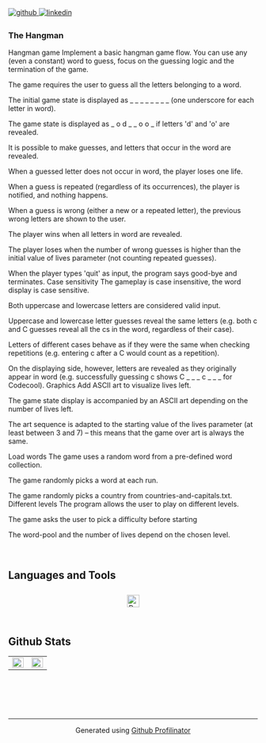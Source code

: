 <a href="https://github.com/MadalinaDumitrascu" target="_blank">
<img src=https://img.shields.io/badge/github-%2324292e.svg?&style=for-the-badge&logo=github&logoColor=white alt=github style="margin-bottom: 5px;" />
</a>
<a href="https://linkedin.com/in/MadalinaDumitrascu" target="_blank">
<img src=https://img.shields.io/badge/linkedin-%231E77B5.svg?&style=for-the-badge&logo=linkedin&logoColor=white alt=linkedin style="margin-bottom: 5px;" />
</a>  
  



### The Hangman  
Hangman game
Implement a basic hangman game flow. You can use any (even a constant) word to guess, focus on the guessing logic and the termination of the game.

The game requires the user to guess all the letters belonging to a word.

The initial game state is displayed as _ _ _ _ _ _ _ _ (one underscore for each letter in word).

The game state is displayed as _ o d _ _ o o _ if letters 'd' and 'o' are revealed.

It is possible to make guesses, and letters that occur in the word are revealed.

When a guessed letter does not occur in word, the player loses one life.

When a guess is repeated (regardless of its occurrences), the player is notified, and nothing happens.

When a guess is wrong (either a new or a repeated letter), the previous wrong letters are shown to the user.

The player wins when all letters in word are revealed.

The player loses when the number of wrong guesses is higher than the initial value of lives parameter (not counting repeated guesses).

When the player types 'quit' as input, the program says good-bye and terminates.
Case sensitivity
The gameplay is case insensitive, the word display is case sensitive.

Both uppercase and lowercase letters are considered valid input.

Uppercase and lowercase letter guesses reveal the same letters (e.g. both c and C guesses reveal all the cs in the word, regardless of their case).

Letters of different cases behave as if they were the same when checking repetitions (e.g. entering c after a C would count as a repetition).

On the displaying side, however, letters are revealed as they originally appear in word (e.g. successfully guessing c shows C _ _ _ c _ _ _ for Codecool).
Graphics
Add ASCII art to visualize lives left.

The game state display is accompanied by an ASCII art depending on the number of lives left.

The art sequence is adapted to the starting value of the lives parameter (at least between 3 and 7) – this means that the game over art is always the same.

Load words
The game uses a random word from a pre-defined word collection.

The game randomly picks a word at each run.

The game randomly picks a country from countries-and-capitals.txt.
Different levels
The program allows the user to play on different levels.

The game asks the user to pick a difficulty before starting

The word-pool and the number of lives depend on the chosen level.

  
  

<br/>  



## Languages and Tools  
<div align="center">  
<a href="https://www.python.org/" target="_blank"><img style="margin: 10px" src="https://profilinator.rishav.dev/skills-assets/python-original.svg" alt="Python" height="25" /></a>  
</div>  

<br/>  


## Github Stats  
<table><tr><td valign="top" width="50%">

<img src="https://github-readme-stats.vercel.app/api?username=madalinadumitrascu&show_icons=true&count_private=true&hide_border=true" align="left" style="width: 100%" />

</td><td valign="top" width="50%">

<img src="https://github-readme-stats.vercel.app/api/top-langs/?username=madalinadumitrascu&hide_border=true&layout=compact" align="left" style="width: 100%" />

</td></tr></table>  

<br/>  

  

<br/>  

  

<br/>  


<br />

----
<div align="center">Generated using <a href="https://profilinator.rishav.dev/" target="_blank">Github Profilinator</a></div>

